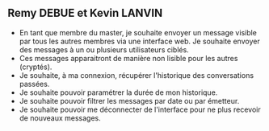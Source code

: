 Remy DEBUE et Kevin LANVIN
--

- En tant que membre du master, je souhaite envoyer un message visible par tous les autres membres via une interface web.
Je souhaite envoyer des messages à un ou plusieurs utilisateurs ciblés. 
- Ces messages apparaitront de manière non lisible pour les autres (cryptés).
- Je souhaite, à ma connexion, récupérer l'historique des conversations passées.
- Je souhaite pouvoir paramétrer la durée de mon historique.
- Je souhaite pouvoir filtrer les messages par date ou par émetteur.
- Je souhaite pouvoir me déconnecter de l'interface pour ne plus recevoir de nouveaux messages.

